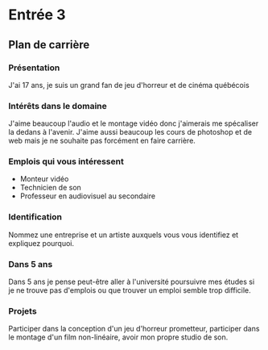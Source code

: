 # Entrée 3
## Plan de carrière

### Présentation
J'ai 17 ans, je suis un grand fan de jeu d'horreur et de cinéma québécois 

### Intérêts dans le domaine
J'aime beaucoup l'audio et le montage vidéo donc j'aimerais me spécaliser la dedans à l'avenir. J'aime aussi beaucoup les cours de photoshop et de web mais je ne souhaite pas forcément en faire carrière.

### Emplois qui vous intéressent
- Monteur vidéo
- Technicien de son
- Professeur en audiovisuel au secondaire

### Identification
Nommez une entreprise et un artiste auxquels vous vous identifiez et expliquez pourquoi.

### Dans 5 ans
Dans 5 ans je pense peut-être aller à l'université poursuivre mes études si je ne trouve pas d'emplois ou que trouver un emploi semble trop difficile.

### Projets
Participer dans la conception d'un jeu d'horreur prometteur, participer dans le montage d'un film non-linéaire, avoir mon propre studio de son. 
